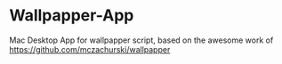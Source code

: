 # Wallpapper-App
Mac Desktop App for wallpapper script, based on the awesome work of https://github.com/mczachurski/wallpapper
